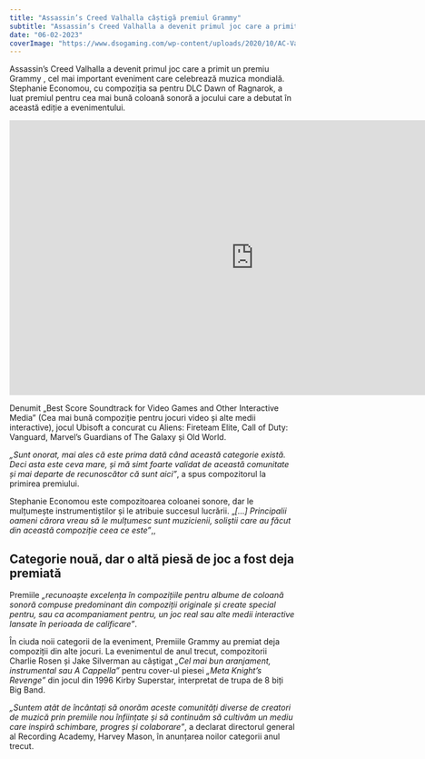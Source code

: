 ```yaml
---
title: "Assassin’s Creed Valhalla câștigă premiul Grammy"
subtitle: "Assassin’s Creed Valhalla a devenit primul joc care a primit un premiu Grammy , cel mai important eveniment care celebrează muzica mondială."
date: "06-02-2023"
coverImage: "https://www.dsogaming.com/wp-content/uploads/2020/10/AC-Valhalla-Header.jpg"
---
```


Assassin’s Creed Valhalla a devenit primul joc care a primit un premiu Grammy , cel mai important eveniment care celebrează muzica mondială. Stephanie Economou, cu compoziția sa pentru DLC Dawn of Ragnarok, a luat premiul pentru cea mai bună coloană sonoră a jocului care a debutat în această ediție a evenimentului.

<iframe loadding="lasy" width="860" height="484" src="https://www.youtube.com/embed/ssrNcwxALS4" title="Assassin&#39;s Creed Valhalla - Official Trailer" frameborder="0" allow="accelerometer; autoplay; clipboard-write; encrypted-media; gyroscope; picture-in-picture; web-share" allowfullscreen></iframe>

Denumit „Best Score Soundtrack for Video Games and Other Interactive Media” (Cea mai bună compoziție pentru jocuri video și alte medii interactive), jocul Ubisoft a concurat cu Aliens: Fireteam Elite, Call of Duty: Vanguard, Marvel’s Guardians of The Galaxy și Old World.

_„Sunt onorat, mai ales că este prima dată când această categorie există. Deci asta este ceva mare, și mă simt foarte validat de această comunitate și mai departe de recunoscător că sunt aici”_, a spus compozitorul la primirea premiului.

Stephanie Economou este compozitoarea coloanei sonore, dar le mulțumește instrumentiștilor și le atribuie succesul lucrării. „_\[…\] Principalii oameni cărora vreau să le mulțumesc sunt muzicienii, soliştii care au făcut din această compoziție ceea ce este”_,,

## Categorie nouă, dar o altă piesă de joc a fost deja premiată

Premiile _„recunoaște excelența în compozițiile pentru albume de coloană sonoră compuse predominant din compoziții originale și create special pentru, sau ca acompaniament pentru, un joc real sau alte medii interactive lansate în perioada de calificare”_.

În ciuda noii categorii de la eveniment, Premiile Grammy au premiat deja compoziții din alte jocuri. La evenimentul de anul trecut, compozitorii Charlie Rosen și Jake Silverman au câștigat _„Cel mai bun aranjament, instrumental sau A Cappella”_ pentru cover-ul piesei _„Meta Knight’s Revenge”_ din jocul din 1996 Kirby Superstar, interpretat de trupa de 8 biți Big Band.

_„Suntem atât de încântați să onorăm aceste comunități diverse de creatori de muzică prin premiile nou înființate și să continuăm să cultivăm un mediu care inspiră schimbare, progres și colaborare”_, a declarat directorul general al Recording Academy, Harvey Mason, în anunțarea noilor categorii anul trecut.